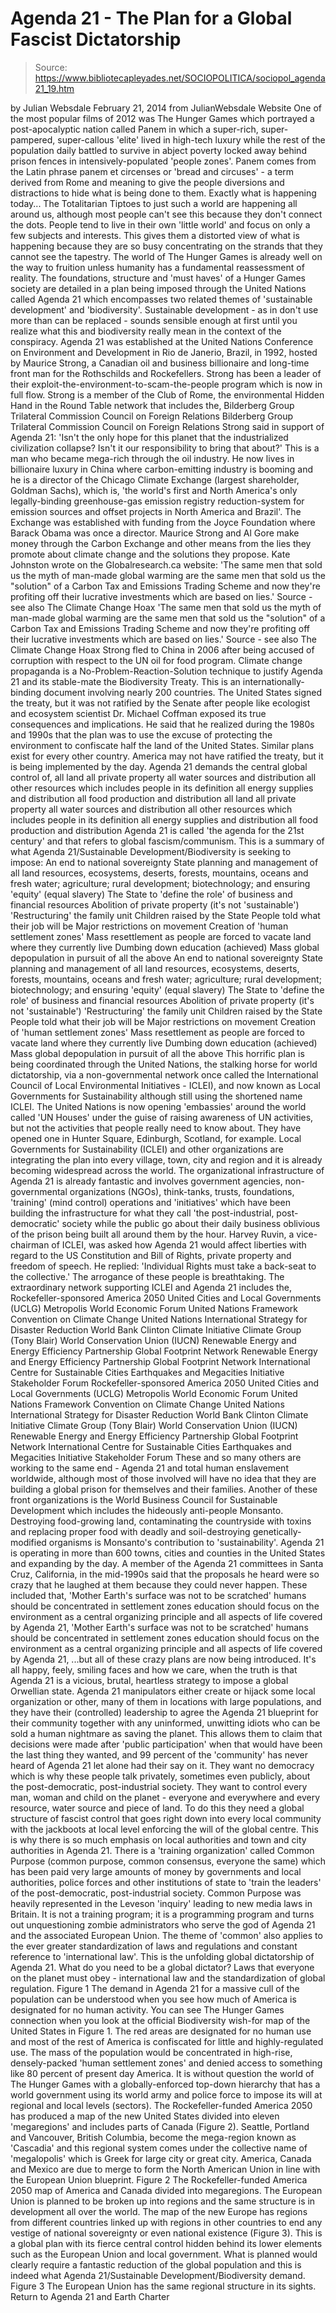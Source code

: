 # Agenda 21 - The Plan for a Global Fascist Dictatorship

> Source: https://www.bibliotecapleyades.net/SOCIOPOLITICA/sociopol_agenda21_19.htm

by Julian Websdale February 21, 2014
from JulianWebsdale Website
One of the most popular films of 2012 was The Hunger Games which portrayed a post-apocalyptic nation called Panem in which a super-rich, super-pampered, super-callous 'elite' lived in high-tech luxury while the rest of the population daily battled to survive in abject poverty locked away behind prison fences in intensively-populated 'people zones'.
Panem comes from the Latin phrase panem et circenses or 'bread and circuses' - a term derived from Rome and meaning to give the people diversions and distractions to hide what is being done to them.
Exactly what is happening today... The Totalitarian Tiptoes to just such a world are happening all around us, although most people can't see this because they don't connect the dots. People tend to live in their own 'little world' and focus on only a few subjects and interests. This gives them a distorted view of what is happening because they are so busy concentrating on the strands that they cannot see the tapestry.
The world of The Hunger Games is already well on the way to fruition unless humanity has a fundamental reassessment of reality. The foundations, structure and 'must haves' of a Hunger Games society are detailed in a plan being imposed through the United Nations called Agenda 21 which encompasses two related themes of 'sustainable development' and 'biodiversity'.
Sustainable development - as in don't use more than can be replaced - sounds sensible enough at first until you realize what this and biodiversity really mean in the context of the conspiracy. Agenda 21 was established at the United Nations Conference on Environment and Development in Rio de Janerio, Brazil, in 1992, hosted by Maurice Strong, a Canadian oil and business billionaire and long-time front man for the Rothschilds and Rockefellers.
Strong has been a leader of their exploit-the-environment-to-scam-the-people program which is now in full flow.
Strong is a member of the Club of Rome, the environmental Hidden Hand in the Round Table network that includes the,
Bilderberg Group Trilateral Commission Council on Foreign Relations
Bilderberg Group
Trilateral Commission
Council on Foreign Relations
Strong said in support of Agenda 21:
'Isn't the only hope for this planet that the industrialized civilization collapse? Isn't it our responsibility to bring that about?'
This is a man who became mega-rich through the oil industry.
He now lives in billionaire luxury in China where carbon-emitting industry is booming and he is a director of the Chicago Climate Exchange (largest shareholder, Goldman Sachs), which is,
'the world's first and North America's only legally-binding greenhouse-gas emission registry reduction-system for emission sources and offset projects in North America and Brazil'.
The Exchange was established with funding from the Joyce Foundation where Barack Obama was once a director.
Maurice Strong and Al Gore make money through the Carbon Exchange and other means from the lies they promote about climate change and the solutions they propose.
Kate Johnston wrote on the Globalresearch.ca website:
'The same men that sold us the myth of man-made global warming are the same men that sold us the "solution" of a Carbon Tax and Emissions Trading Scheme and now they're profiting off their lucrative investments which are based on lies.' Source - see also The Climate Change Hoax
'The same men that sold us the myth of man-made global warming are the same men that sold us the "solution" of a Carbon Tax and Emissions Trading Scheme and now they're profiting off their lucrative investments which are based on lies.'
Source - see also The Climate Change Hoax
Strong fled to China in 2006 after being accused of corruption with respect to the UN oil for food program. Climate change propaganda is a No-Problem-Reaction-Solution technique to justify Agenda 21 and its stable-mate the Biodiversity Treaty. This is an internationally-binding document involving nearly 200 countries.
The United States signed the treaty, but it was not ratified by the Senate after people like ecologist and ecosystem scientist Dr. Michael Coffman exposed its true consequences and implications.
He said that he realized during the 1980s and 1990s that the plan was to use the excuse of protecting the environment to confiscate half the land of the United States. Similar plans exist for every other country. America may not have ratified the treaty, but it is being implemented by the day.
Agenda 21 demands the central global control of,
all land all private property all water sources and distribution all other resources which includes people in its definition all energy supplies and distribution all food production and distribution
all land
all private property
all water sources and distribution
all other resources which includes people in its definition
all energy supplies and distribution
all food production and distribution
Agenda 21 is called 'the agenda for the 21st century' and that refers to global fascism/communism.
This is a summary of what Agenda 21/Sustainable Development/Biodiversity is seeking to impose:
An end to national sovereignty State planning and management of all land resources, ecosystems, deserts, forests, mountains, oceans and fresh water; agriculture; rural development; biotechnology; and ensuring 'equity' (equal slavery) The State to 'define the role' of business and financial resources Abolition of private property (it's not 'sustainable') 'Restructuring' the family unit Children raised by the State People told what their job will be Major restrictions on movement Creation of 'human settlement zones' Mass resettlement as people are forced to vacate land where they currently live Dumbing down education (achieved) Mass global depopulation in pursuit of all the above
An end to national sovereignty
State planning and management of all land resources, ecosystems, deserts, forests, mountains, oceans and fresh water; agriculture; rural development; biotechnology; and ensuring 'equity' (equal slavery)
The State to 'define the role' of business and financial resources
Abolition of private property (it's not 'sustainable')
'Restructuring' the family unit
Children raised by the State
People told what their job will be
Major restrictions on movement
Creation of 'human settlement zones'
Mass resettlement as people are forced to vacate land where they currently live
Dumbing down education (achieved)
Mass global depopulation in pursuit of all the above
This horrific plan is being coordinated through the United Nations, the stalking horse for world dictatorship, via a non-governmental network once called the International Council of Local Environmental Initiatives - ICLEI), and now known as Local Governments for Sustainability although still using the shortened name ICLEI.
The United Nations is now opening 'embassies' around the world called 'UN Houses' under the guise of raising awareness of UN activities, but not the activities that people really need to know about.
They have opened one in Hunter Square, Edinburgh, Scotland, for example. Local Governments for Sustainability (ICLEI) and other organizations are integrating the plan into every village, town, city and region and it is already becoming widespread across the world.
The organizational infrastructure of Agenda 21 is already fantastic and involves government agencies, non-governmental organizations (NGOs), think-tanks, trusts, foundations, 'training' (mind control) operations and 'initiatives' which have been building the infrastructure for what they call 'the post-industrial, post-democratic' society while the public go about their daily business oblivious of the prison being built all around them by the hour. Harvey Ruvin, a vice-chairman of ICLEI, was asked how Agenda 21 would affect liberties with regard to the US Constitution and Bill of Rights, private property and freedom of speech.
He replied:
'Individual Rights must take a back-seat to the collective.'
The arrogance of these people is breathtaking.
The extraordinary network supporting ICLEI and Agenda 21 includes the,
Rockefeller-sponsored America 2050 United Cities and Local Governments (UCLG) Metropolis World Economic Forum United Nations Framework Convention on Climate Change United Nations International Strategy for Disaster Reduction World Bank Clinton Climate Initiative Climate Group (Tony Blair) World Conservation Union (IUCN) Renewable Energy and Energy Efficiency Partnership Global Footprint Network Renewable Energy and Energy Efficiency Partnership Global Footprint Network International Centre for Sustainable Cities Earthquakes and Megacities Initiative Stakeholder Forum
Rockefeller-sponsored America 2050
United Cities and Local Governments (UCLG)
Metropolis
World Economic Forum
United Nations Framework Convention on Climate Change
United Nations International Strategy for Disaster Reduction
World Bank
Clinton Climate Initiative
Climate Group (Tony Blair)
World Conservation Union (IUCN)
Renewable Energy and Energy Efficiency Partnership
Global Footprint Network
International Centre for Sustainable Cities
Earthquakes and Megacities Initiative
Stakeholder Forum
These and so many others are working to the same end - Agenda 21 and total human enslavement worldwide, although most of those involved will have no idea that they are building a global prison for themselves and their families. Another of these front organizations is the World Business Council for Sustainable Development which includes the hideously anti-people Monsanto.
Destroying food-growing land, contaminating the countryside with toxins and replacing proper food with deadly and soil-destroying genetically-modified organisms is Monsanto's contribution to 'sustainability'.
Agenda 21 is operating in more than 600 towns, cities and counties in the United States and expanding by the day. A member of the Agenda 21 committees in Santa Cruz, California, in the mid-1990s said that the proposals he heard were so crazy that he laughed at them because they could never happen.
These included that,
'Mother Earth's surface was not to be scratched' humans should be concentrated in settlement zones education should focus on the environment as a central organizing principle and all aspects of life covered by Agenda 21,
'Mother Earth's surface was not to be scratched'
humans should be concentrated in settlement zones
education should focus on the environment as a central organizing principle and all aspects of life covered by Agenda 21,
...but all of these crazy plans are now being introduced.
It's all happy, feely, smiling faces and how we care, when the truth is that Agenda 21 is a vicious, brutal, heartless strategy to impose a global Orwellian state. Agenda 21 manipulators either create or hijack some local organization or other, many of them in locations with large populations, and they have their (controlled) leadership to agree the Agenda 21 blueprint for their community together with any uninformed, unwitting idiots who can be sold a human nightmare as saving the planet.
This allows them to claim that decisions were made after 'public participation' when that would have been the last thing they wanted, and 99 percent of the 'community' has never heard of Agenda 21 let alone had their say on it.
They want no democracy which is why these people talk privately, sometimes even publicly, about the post-democratic, post-industrial society. They want to control every man, woman and child on the planet - everyone and everywhere and every resource, water source and piece of land. To do this they need a global structure of fascist control that goes right down into every local community with the jackboots at local level enforcing the will of the global centre.
This is why there is so much emphasis on local authorities and town and city authorities in Agenda 21. There is a 'training organization' called Common Purpose (common purpose, common consensus, everyone the same) which has been paid very large amounts of money by governments and local authorities, police forces and other institutions of state to 'train the leaders' of the post-democratic, post-industrial society.
Common Purpose was heavily represented in the Leveson 'inquiry' leading to new media laws in Britain.
It is not a training program; it is a programming program and turns out unquestioning zombie administrators who serve the god of Agenda 21 and the associated European Union.
The theme of 'common' also applies to the ever greater standardization of laws and regulations and constant reference to 'international law'. This is the unfolding global dictatorship of Agenda 21.
What do you need to be a global dictator?
Laws that everyone on the planet must obey - international law and the standardization of global regulation.
Figure 1
The demand in Agenda 21 for a massive cull of the population
can be understood when you see how much of America
is designated for no human activity.
You can see The Hunger Games connection when you look at the official Biodiversity wish-for map of the United States in Figure 1.
The red areas are designated for no human use and most of the rest of America is confiscated for little and highly-regulated use. The mass of the population would be concentrated in high-rise, densely-packed 'human settlement zones' and denied access to something like 80 percent of present day America.
It is without question the world of The Hunger Games with a globally-enforced top-down hierarchy that has a world government using its world army and police force to impose its will at regional and local levels (sectors).
The Rockefeller-funded America 2050 has produced a map of the new United States divided into eleven 'megaregions' and includes parts of Canada (Figure 2).
Seattle, Portland and Vancouver, British Columbia, become the mega-region known as 'Cascadia' and this regional system comes under the collective name of 'megalopolis' which is Greek for large city or great city.
America, Canada and Mexico are due to merge to form the North American Union in line with the European Union blueprint.
Figure 2
The Rockefeller-funded America 2050 map
of America and Canada divided into megaregions.
The European Union is planned to be broken up into regions and the same structure is in development all over the world.
The map of the new Europe has regions from different countries linked up with regions in other countries to end any vestige of national sovereignty or even national existence (Figure 3).
This is a global plan with its fierce central control hidden behind its lower elements such as the European Union and local government.
What is planned would clearly require a fantastic reduction of the global population and this is indeed what Agenda 21/Sustainable Development/Biodiversity demand.
Figure 3
The European Union has the same
regional structure in its sights.
Return to Agenda 21 and Earth Charter
